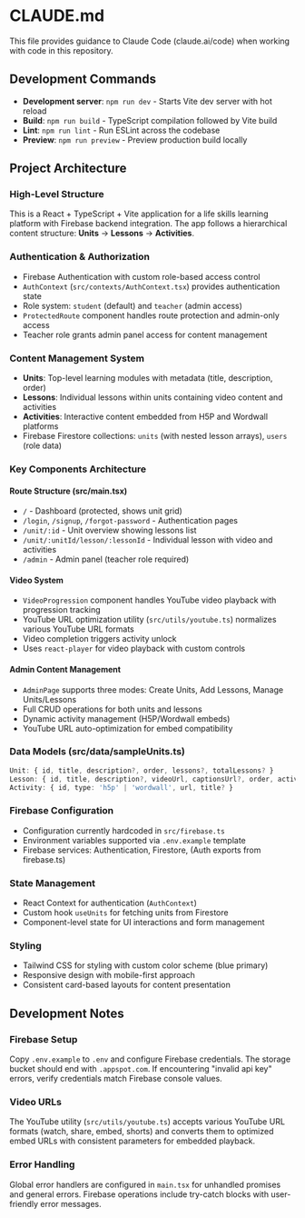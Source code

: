 # CLAUDE.md

This file provides guidance to Claude Code (claude.ai/code) when working with code in this repository.

## Development Commands

- **Development server**: `npm run dev` - Starts Vite dev server with hot reload
- **Build**: `npm run build` - TypeScript compilation followed by Vite build
- **Lint**: `npm run lint` - Run ESLint across the codebase
- **Preview**: `npm run preview` - Preview production build locally

## Project Architecture

### High-Level Structure
This is a React + TypeScript + Vite application for a life skills learning platform with Firebase backend integration. The app follows a hierarchical content structure: **Units** → **Lessons** → **Activities**.

### Authentication & Authorization
- Firebase Authentication with custom role-based access control
- `AuthContext` (`src/contexts/AuthContext.tsx`) provides authentication state
- Role system: `student` (default) and `teacher` (admin access)
- `ProtectedRoute` component handles route protection and admin-only access
- Teacher role grants admin panel access for content management

### Content Management System
- **Units**: Top-level learning modules with metadata (title, description, order)
- **Lessons**: Individual lessons within units containing video content and activities
- **Activities**: Interactive content embedded from H5P and Wordwall platforms
- Firebase Firestore collections: `units` (with nested lesson arrays), `users` (role data)

### Key Components Architecture

#### Route Structure (src/main.tsx)
- `/` - Dashboard (protected, shows unit grid)
- `/login`, `/signup`, `/forgot-password` - Authentication pages
- `/unit/:id` - Unit overview showing lessons list
- `/unit/:unitId/lesson/:lessonId` - Individual lesson with video and activities
- `/admin` - Admin panel (teacher role required)

#### Video System
- `VideoProgression` component handles YouTube video playback with progression tracking
- YouTube URL optimization utility (`src/utils/youtube.ts`) normalizes various YouTube URL formats
- Video completion triggers activity unlock
- Uses `react-player` for video playback with custom controls

#### Admin Content Management
- `AdminPage` supports three modes: Create Units, Add Lessons, Manage Units/Lessons
- Full CRUD operations for both units and lessons
- Dynamic activity management (H5P/Wordwall embeds)
- YouTube URL auto-optimization for embed compatibility

### Data Models (src/data/sampleUnits.ts)
```typescript
Unit: { id, title, description?, order, lessons?, totalLessons? }
Lesson: { id, title, description?, videoUrl, captionsUrl?, order, activities }
Activity: { id, type: 'h5p' | 'wordwall', url, title? }
```

### Firebase Configuration
- Configuration currently hardcoded in `src/firebase.ts`
- Environment variables supported via `.env.example` template
- Firebase services: Authentication, Firestore, (Auth exports from firebase.ts)

### State Management
- React Context for authentication (`AuthContext`)
- Custom hook `useUnits` for fetching units from Firestore
- Component-level state for UI interactions and form management

### Styling
- Tailwind CSS for styling with custom color scheme (blue primary)
- Responsive design with mobile-first approach
- Consistent card-based layouts for content presentation

## Development Notes

### Firebase Setup
Copy `.env.example` to `.env` and configure Firebase credentials. The storage bucket should end with `.appspot.com`. If encountering "invalid api key" errors, verify credentials match Firebase console values.

### Video URLs
The YouTube utility (`src/utils/youtube.ts`) accepts various YouTube URL formats (watch, share, embed, shorts) and converts them to optimized embed URLs with consistent parameters for embedded playback.

### Error Handling
Global error handlers are configured in `main.tsx` for unhandled promises and general errors. Firebase operations include try-catch blocks with user-friendly error messages.